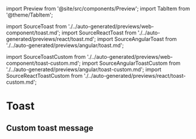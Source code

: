 import Preview from '@site/src/components/Preview';
import TabItem from '@theme/TabItem';

import SourceToast from './../auto-generated/previews/web-component/toast.md';
import SourceReactToast from './../auto-generated/previews/react/toast.md';
import SourceAngularToast from './../auto-generated/previews/angular/toast.md';

import SourceToastCustom from './../auto-generated/previews/web-component/toast-custom.md';
import SourceAngularToastCustom from './../auto-generated/previews/angular/toast-custom.md';
import SourceReactToastCustom from './../auto-generated/previews/react/toast-custom.md';

# Toast

<Preview name="toast" height="18rem">
  <TabItem value="javascript">
    <SourceToast />
  </TabItem>
  <TabItem value="react">
    <SourceReactToast />
  </TabItem>
  <TabItem value="angular">
    <SourceAngularToast />
  </TabItem>
</Preview>

## Custom toast message

<Preview name="toast-custom" height="18rem">
  <TabItem value="javascript">
    <SourceToastCustom />
  </TabItem>
  <TabItem value="angular">
    <SourceAngularToastCustom />
  </TabItem>
  <TabItem value="react">
    <SourceReactToastCustom />
  </TabItem>
</Preview>
